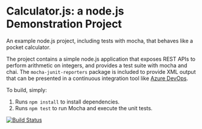 Calculator.js: a node.js Demonstration Project
==============================================
An example node.js project, including tests with mocha, that behaves like
a pocket calculator.

The project contains a simple node.js application that exposes REST APIs
to perform arithmetic on integers, and provides a test suite with mocha
and chai.  The `mocha-junit-reporters` package is included to provide XML
output that can be presented in a continuous integration tool like
[Azure DevOps](https://azure.com/devops).

To build, simply:

1. Runs `npm install` to install dependencies.
2. Runs `npm test` to run Mocha and execute the unit tests.

[![Build Status](https://dev.azure.com/elen2010silva/Pipeline%20Styles/_apis/build/status/ekarla.calculator?branchName=refs%2Fpull%2F1%2Fmerge)](https://dev.azure.com/elen2010silva/Pipeline%20Styles/_build/latest?definitionId=4&branchName=refs%2Fpull%2F1%2Fmerge)
